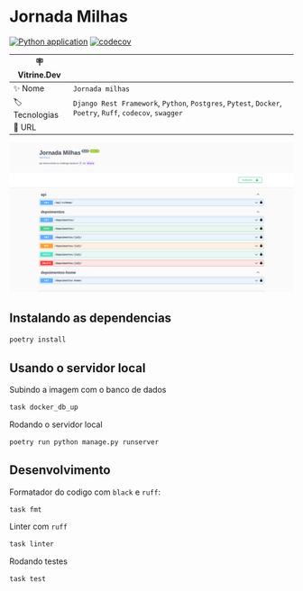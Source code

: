 # Jornada Milhas

[![Python application](https://github.com/HenriqueCCdA/jornada-milhas/actions/workflows/CI.yml/badge.svg)](https://github.com/HenriqueCCdA/jornada-milhas/actions/workflows/CI.yml)
[![codecov](https://codecov.io/gh/HenriqueCCdA/jornada-milhas/branch/main/graph/badge.svg?token=DGE83HA807)](https://codecov.io/gh/HenriqueCCdA/jornada-milhas)

| :placard: Vitrine.Dev |     |
| -------------         | --- |
| :sparkles: Nome       | `Jornada milhas`
| :label: Tecnologias   | `Django Rest Framework`, `Python`, `Postgres`, `Pytest`, `Docker`, `Poetry`, `Ruff`, `codecov`, `swagger`
| :rocket: URL          |


![](doc/assets/swagger.png)

## Instalando as dependencias

```bash
poetry install
```

## Usando o servidor local

Subindo a imagem com o banco de dados

```bash
task docker_db_up
```

Rodando o servidor local

```bash
poetry run python manage.py runserver
```

## Desenvolvimento

Formatador do codigo com `black` e `ruff`:

```bash
task fmt
```

Linter com `ruff`

```bash
task linter
```

Rodando testes

```bash
task test
```
